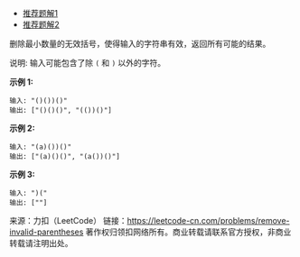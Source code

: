 * [推荐题解1](https://leetcode-cn.com/problems/remove-invalid-parentheses/solution/301-by-ikaruga/)
* [推荐题解2](https://leetcode-cn.com/problems/remove-invalid-parentheses/solution/shen-du-you-xian-sou-suo-jie-ti-by-shaft/)

删除最小数量的无效括号，使得输入的字符串有效，返回所有可能的结果。

说明: 输入可能包含了除 ```(``` 和 ```)``` 以外的字符。

**示例 1:**
```
输入: "()())()"
输出: ["()()()", "(())()"]
```
**示例 2:**
```
输入: "(a)())()"
输出: ["(a)()()", "(a())()"]
```
**示例 3:**
```
输入: ")("
输出: [""]
```
来源：力扣（LeetCode）
链接：https://leetcode-cn.com/problems/remove-invalid-parentheses
著作权归领扣网络所有。商业转载请联系官方授权，非商业转载请注明出处。
